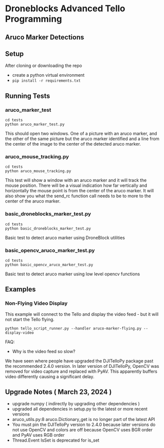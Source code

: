 # Droneblocks Advanced Tello Programming
## Aruco Marker Detections

## Setup
After cloning or downloading the repo

* create a python virtual environment
* `pip install -r requirements.txt`

## Running Tests

### aruco_marker_test

```shell
cd tests
python aruco_marker_test.py
```

This should open two windows.  One of a picture with an aruco marker, and the other of the same picture but the aruco marker identified and a line from the center of the image to the center of the detected aruco marker.

### aruco_mouse_tracking.py

```shell
cd tests
python aruco_mouse_tracking.py
```

This test will show a window with an aruco marker and it will track the mouse position.  There will be a visual indication how far vertically and horizontally the mouse point is from the center of the aruco marker.  It will also show you what the send_rc function call needs to be to more to the center of the aruco marker.

### basic_droneblocks_marker_test.py

```shell
cd tests
python basic_droneblocks_marker_test.py
```

Basic test to detect aruco marker using DroneBlock utilities

### basic_opencv_aruco_marker_test.py

```shell
cd tests
python basic_opencv_aruco_marker_test.py
```

Basic test to detect aruco marker using low level opencv functions

## Examples

### Non-Flying Video Display

This example will connect to the Tello and display the video feed - but it will not start the Tello flying.

```shell
python tello_script_runner.py --handler aruco-marker-flying.py --display-video
```

FAQ:

* Why is the video feed so slow?

We have seen where people have upgraded the DJITelloPy package past the recommended 2.4.0 version.  In later version of DJITelloPy, OpenCV was removed for video capture and replaced with PyAV.  This apparently buffers video differently causing a significant delay.  


## Upgrade Notes ( March 23, 2024 )

* upgrade numpy ( indirectly by upgrading other dependencies )
* upgraded all dependencies in setup.py to the latest or more recent versions 
* aruco_utils.py:8 aruco.Dictionary_get is no longer part of the latest API
* You must pin the DJITelloPy version to 2.4.0 because later versions do not use OpenCV and colors are off because OpenCV uses BGR order and PyAV uses RGB order
* Thread.Event IsSet is deprecated for is_set
